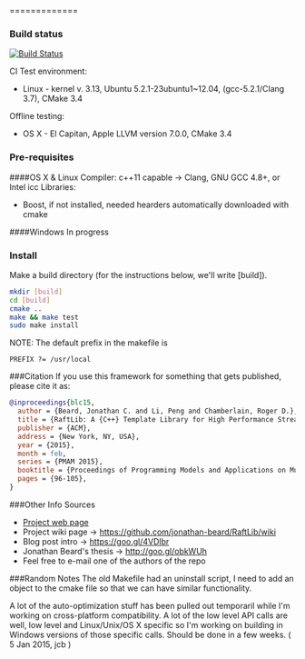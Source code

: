 

=============

### Build status
[![Build Status](https://travis-ci.org/jonathan-beard/RaftLib.svg?branch=master)](https://travis-ci.org/jonathan-beard/RaftLib)

CI Test environment:
* Linux - kernel v. 3.13, Ubuntu 5.2.1-23ubuntu1~12.04, (gcc-5.2.1/Clang 3.7), CMake 3.4

Offline testing:
* OS X - El Capitan, Apple LLVM version 7.0.0, CMake 3.4

### Pre-requisites

####OS X & Linux
Compiler: c++11 capable -> Clang, GNU GCC 4.8+, or Intel icc
Libraries: 
* Boost, if not installed, needed hearders automatically downloaded with cmake


####Windows
In progress

### Install
Make a build directory (for the instructions below, we'll 
write [build]).
```bash
mkdir [build]
cd [build]
cmake ..
make && make test
sudo make install
```
NOTE: The default prefix in the makefile is 
```
PREFIX ?= /usr/local
```

###Citation
If you use this framework for something that gets published, please cite it as:
```bibtex
@inproceedings{blc15,
  author = {Beard, Jonathan C. and Li, Peng and Chamberlain, Roger D.},
  title = {RaftLib: A {C++} Template Library for High Performance Stream Parallel Processing},
  publisher = {ACM},
  address = {New York, NY, USA},
  year = {2015},
  month = feb,
  series = {PMAM 2015},
  booktitle = {Proceedings of Programming Models and Applications on Multicores and Manycores},
  pages = {96-105},
}
```
###Other Info Sources
* [Project web page](http://raftlib.io)
* Project wiki page -> https://github.com/jonathan-beard/RaftLib/wiki
* Blog post intro -> https://goo.gl/4VDlbr
* Jonathan Beard's thesis -> http://goo.gl/obkWUh
* Feel free to e-mail one of the authors of the repo

###Random Notes
The old Makefile had an uninstall script, I need to add an object to the 
cmake file so that we can have similar functionality. 

A lot of the auto-optimization stuff has been pulled out temporaril while
I'm working on cross-platform compatibility. A lot of the low level API
calls are well, low level and Linux/Unix/OS X specific so I'm working on
building in Windows versions of those specific calls. Should be done
in a few weeks. ( 5 Jan 2015, jcb )
